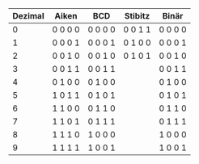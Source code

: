 | Dezimal | Aiken | BCD | Stibitz |Binär |    
|----|-----|-------|-----|-----|    
| 0 |	0 0 0 0 |	0 0 0 0 | 0 0 1 1 | 0 0 0 0 | 
| 1 |	0 0 0 1 |	0 0 0 1 | 0 1 0 0 | 0 0 0 1 |
| 2 |	0 0 1 0 |	0 0 1 0 | 0 1 0 1 | 0 0 1 0 |
| 3 |	0 0 1 1 |	0 0 1 1 | | 0 0 1 1 |
| 4 |	0 1 0 0 |	0 1 0 0 | | 0 1 0 0 |
| 5 |	1 0 1 1 |	0 1 0 1 | | 0 1 0 1 |
| 6 |	1 1 0 0 |	0 1 1 0 | | 0 1 1 0 |
| 7 |	1 1 0 1 |	0 1 1 1 | | 0 1 1 1 |
| 8 |	1 1 1 0 |	1 0 0 0 | | 1 0 0 0 |
| 9 |	1 1 1 1 |	1 0 0 1 | | 1 0 0 1 |
